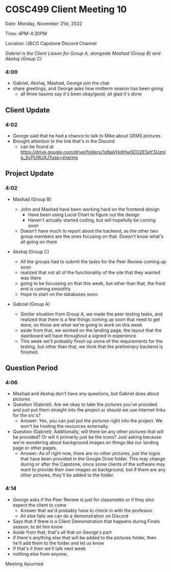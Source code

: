 # COSC499 Client Meeting 10

Date: Monday, November 21st, 2022

Time: 4PM-4:30PM

Location: UBCO Capstone Discord Channel

*Gabriel is the Client Liason for Group A, alongside Mashad (Group B) and Akshaj (Group C)*

### 4:00
- Gabriel, Akshaj, Mashad, George join the chat
- share greetings, and George asks how midterm season has been going
  - all three liasons say it's been okay/good, all glad it's done

## Client Update
### 4:02
- George said that he had a chance to talk to Mike about GEMS pictures
- Brought attention to the link that's in the Discord
  - can be found at https://drive.google.com/drive/folders/1oNaVHqtHw5DO2ESeY3UznIg_ScPUWJXJ?usp=sharing
  
## Project Update
### 4:02
- Mashad (Group B)
  - John and Mashad have been working hard on the frontend design
    - Have been using Lucid Chart to figure out the design
    - Haven't actually started coding, but will hopefully be coming soon
  - Doesn't have much to report about the backend, as the other two group 
    members are the ones focusing on that. Doesn't know what's all going on there

- Akshaj (Group C)
  - All the groups had to submit the tasks for the Peer Review coming up soon
  - realized that not all of the functionality of the site that they wanted was there
  - going to be focussing on that this week, but other than that, the front end is coming smoothly
  - Hope to start on the databases soon.

- Gabriel (Group A)
  - Similar situation from Group A, we made the peer testing tasks, and realized that there is a few 
    things coming up soon that need to get done, so those are what we're going to work on this week
  - aside from that, we worked on the landing page, the layout that the dashboard will have throughout a signed in experience
  - This week we'll probably finish up some of the requirements for the testing, but 
    other than that, we think that the preliminary backend is finished.


## Question Period
### 4:06

- Mashad and Akshaj don't have any questions, but Gabriel does about pictures
- Question (Gabriel): Are we okay to take the pictures you've provided and just put them straight
                      into the project or should we use internet links for the src's?
  - Answer: Yes, you can just put the pictures right into the project. We won't be hosting the 
            resources externally.
- Question (Gabriel): Additionally, will there be any other pictures that will be provided? 
                      Or will it primarily just be the icons? Just asking because we're wondering
                      about background images on things like our landing page or other pages.
  - Answer: As of right now, there are no other pictures, just the logos that have been provided
            in the Google Drive folder. This may change during or after the Capstone, since some
            clients of the software may want to provide their own images as background, but if 
            there are any other pictures, they'll be added to the folder.  

### 4:14
- George asks if the Peer Review is just for classmates or if they also expect the client to come
  - Answer that we'd probably have to check in with the professor. 
  - All else fails we can do a demonstration on Discord
- Says that if there is a Client Demonstration that happens during Finals season, to let him know
- Aside from that, that's all that on George's part
- if there's anything else that will be added to the pictures folder, 
  then he'll add them to the folder and let us know
- If that's it then we'll talk next week
- nothing else from anyone,
  
Meeting Ajourned
